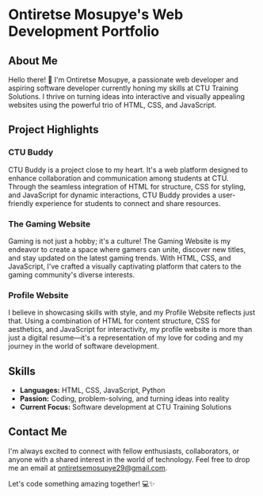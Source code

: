 # Ontiretse Mosupye's Web Development Portfolio

## About Me

Hello there! 👋 I'm Ontiretse Mosupye, a passionate web developer and aspiring software developer currently honing my skills at CTU Training Solutions. I thrive on turning ideas into interactive and visually appealing websites using the powerful trio of HTML, CSS, and JavaScript.

## Project Highlights

### CTU Buddy
CTU Buddy is a project close to my heart. It's a web platform designed to enhance collaboration and communication among students at CTU. Through the seamless integration of HTML for structure, CSS for styling, and JavaScript for dynamic interactions, CTU Buddy provides a user-friendly experience for students to connect and share resources.

### The Gaming Website
Gaming is not just a hobby; it's a culture! The Gaming Website is my endeavor to create a space where gamers can unite, discover new titles, and stay updated on the latest gaming trends. With HTML, CSS, and JavaScript, I've crafted a visually captivating platform that caters to the gaming community's diverse interests.

### Profile Website
I believe in showcasing skills with style, and my Profile Website reflects just that. Using a combination of HTML for content structure, CSS for aesthetics, and JavaScript for interactivity, my profile website is more than just a digital resume—it's a representation of my love for coding and my journey in the world of software development.

## Skills

- **Languages:** HTML, CSS, JavaScript, Python
- **Passion:** Coding, problem-solving, and turning ideas into reality
- **Current Focus:** Software development at CTU Training Solutions

## Contact Me

I'm always excited to connect with fellow enthusiasts, collaborators, or anyone with a shared interest in the world of technology. Feel free to drop me an email at ontiretsemosupye29@gmail.com.

Let's code something amazing together! 💻✨
